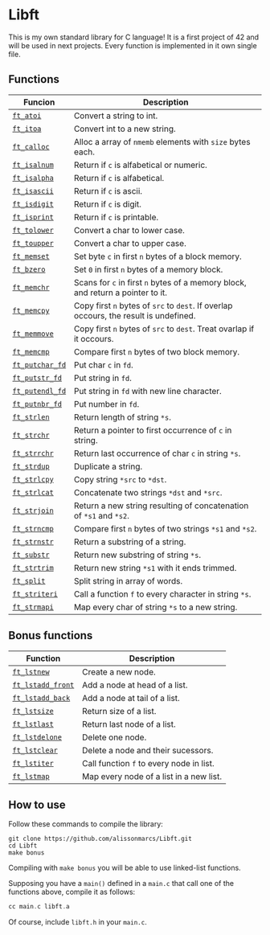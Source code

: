 # Libft
This is my own standard library for C language! It is a first project of 42 and will be used in next projects. Every function is implemented in it own single file.

## Functions
| Funcion | Description |
|---------|-------------|
|[`ft_atoi`](https://github.com/alissonmarcs/Libft/blob/main/ft_atoi.c)| Convert a string to int. |
|[`ft_itoa`](https://github.com/alissonmarcs/Libft/blob/main/ft_itoa.c)| Convert int to a new string. |
|[`ft_calloc`](https://github.com/alissonmarcs/Libft/blob/main/ft_calloc.c)|Alloc a array of `nmemb` elements with `size` bytes each. |
|[`ft_isalnum`](https://github.com/alissonmarcs/Libft/blob/main/ft_isalnum.c)| Return if `c` is alfabetical or numeric. |
|[`ft_isalpha`](https://github.com/alissonmarcs/Libft/blob/main/ft_isalpha.c)| Return if `c` is alfabetical. |
|[`ft_isascii`](https://github.com/alissonmarcs/Libft/blob/main/ft_isascii.c)| Return if `c` is ascii. |
|[`ft_isdigit`](https://github.com/alissonmarcs/Libft/blob/main/ft_isdigit.c)| Return if `c` is digit.|
|[`ft_isprint`](https://github.com/alissonmarcs/Libft/blob/main/ft_isprint.c)| Return if `c` is printable.|
|[`ft_tolower`](https://github.com/alissonmarcs/Libft/blob/main/ft_tolower.c)| Convert a char to lower case. |
|[`ft_toupper`](https://github.com/alissonmarcs/Libft/blob/main/ft_toupper.c)| Convert a char to upper case. |
|[`ft_memset`](https://github.com/alissonmarcs/Libft/blob/main/ft_memset.c)| Set byte `c` in first `n` bytes of a block memory.|
|[`ft_bzero`](https://github.com/alissonmarcs/Libft/blob/main/ft_bzero.c)| Set `0` in first `n` bytes of a memory block. |
|[`ft_memchr`](https://github.com/alissonmarcs/Libft/blob/main/ft_memchr.c)|Scans for `c` in first `n` bytes of a memory block, and return a pointer to it.|
|[`ft_memcpy`](https://github.com/alissonmarcs/Libft/blob/main/ft_memcpy.c)|Copy first `n` bytes of `src` to `dest`. If overlap occours, the result is undefined.|
|[`ft_memmove`](https://github.com/alissonmarcs/Libft/blob/main/ft_memmove.c)| Copy first `n` bytes of `src` to `dest`. Treat ovarlap if it occours.|
|[`ft_memcmp`](https://github.com/alissonmarcs/Libft/blob/main/ft_memcmp.c)|Compare first `n` bytes of two block memory.|
|[`ft_putchar_fd`](https://github.com/alissonmarcs/Libft/blob/main/ft_putchar_fd.c)|Put char `c` in `fd`.|
|[`ft_putstr_fd`](https://github.com/alissonmarcs/Libft/blob/main/ft_putstr_fd.c)| Put string in `fd`. |
|[`ft_putendl_fd`](https://github.com/alissonmarcs/Libft/blob/main/ft_putendl_fd.c)| Put string in `fd` with new line character.|
|[`ft_putnbr_fd`](https://github.com/alissonmarcs/Libft/blob/main/ft_putnbr_fd.c)| Put number in `fd`. |
|[`ft_strlen`](https://github.com/alissonmarcs/Libft/blob/main/ft_strlen.c)| Return length of string `*s`. |
|[`ft_strchr`](https://github.com/alissonmarcs/Libft/blob/main/ft_strchr.c)| Return a pointer to first occurrence of `c` in string. |
|[`ft_strrchr`](https://github.com/alissonmarcs/Libft/blob/main/ft_strrchr.c)| Return last occurrence of char `c` in string `*s`. |
|[`ft_strdup`](https://github.com/alissonmarcs/Libft/blob/main/ft_strdup.c)| Duplicate a string. |
|[`ft_strlcpy`](https://github.com/alissonmarcs/Libft/blob/main/ft_strlcpy.c)| Copy string `*src` to `*dst`. |
|[`ft_strlcat`](https://github.com/alissonmarcs/Libft/blob/main/ft_strlcat.c)| Concatenate two strings `*dst` and `*src`. |
|[`ft_strjoin`](https://github.com/alissonmarcs/Libft/blob/main/ft_strjoin.c)| Return a new string resulting of concatenation of `*s1` and `*s2`. |
|[`ft_strncmp`](https://github.com/alissonmarcs/Libft/blob/main/ft_strncmp.c)| Compare first `n` bytes of two strings `*s1` and `*s2`. |
|[`ft_strnstr`](https://github.com/alissonmarcs/Libft/blob/main/ft_strnstr.c)| Return a substring of a string. |
|[`ft_substr`](https://github.com/alissonmarcs/Libft/blob/main/ft_substr.c)| Return new substring of string `*s`. |
|[`ft_strtrim`](https://github.com/alissonmarcs/Libft/blob/main/ft_strtrim.c)| Return new string `*s1` with it ends trimmed. |
|[`ft_split`](https://github.com/alissonmarcs/Libft/blob/main/ft_split.c)| Split string in array of words. |
|[`ft_striteri`](https://github.com/alissonmarcs/Libft/blob/main/ft_striteri.c)| Call a function `f` to every character in string `*s`.|
|[`ft_strmapi`](https://github.com/alissonmarcs/Libft/blob/main/ft_strmapi.c)| Map every char of string `*s` to a new string. |

## Bonus functions
|Function| Description |
|----------|-----------|
|[`ft_lstnew`](https://github.com/alissonmarcs/Libft/blob/main/ft_lstnew_bonus.c)| Create a new node. |
|[`ft_lstadd_front`](https://github.com/alissonmarcs/Libft/blob/main/ft_lstadd_front_bonus.c)| Add a node at head of a list. |
|[`ft_lstadd_back`](https://github.com/alissonmarcs/Libft/blob/main/ft_lstadd_back_bonus.c)| Add a node at tail of a list. |
|[`ft_lstsize`](https://github.com/alissonmarcs/Libft/blob/main/ft_lstsize_bonus.c)| Return size of a list. |
|[`ft_lstlast`](https://github.com/alissonmarcs/Libft/blob/main/ft_lstlast_bonus.c)| Return last node of a list. |
|[`ft_lstdelone`](https://github.com/alissonmarcs/Libft/blob/main/ft_lstdelone_bonus.c)| Delete one node. |
|[`ft_lstclear`](https://github.com/alissonmarcs/Libft/blob/main/ft_lstclear_bonus.c)| Delete a node and their sucessors.|
|[`ft_lstiter`](https://github.com/alissonmarcs/Libft/blob/main/ft_lstiter_bonus.c)| Call function `f` to every node in list.|
|[`ft_lstmap`](https://github.com/alissonmarcs/Libft/blob/main/bonus/ft_lstmap_bonus.c)| Map every node of a list in a new list.|

## How to use

Follow these commands to compile the library:

```shell
git clone https://github.com/alissonmarcs/Libft.git
cd Libft
make bonus
```

Compiling with `make bonus` you will be able to use linked-list functions.

Supposing you have a `main()` defined in a `main.c` that call one of the functions above, compile it as follows:

```c
cc main.c libft.a
```

Of course, include `libft.h` in your `main.c`.
